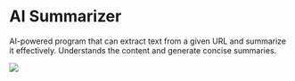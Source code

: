 # AI Summarizer
<p>
  AI-powered program that can extract text from a given URL and summarize it effectively. 
  Understands the content and generate concise summaries.
</p>
<img src="https://github.com/madina0801/ai_summarizer/assets/101329759/1062ee71-e203-464a-b85d-44fb734e8588" />

